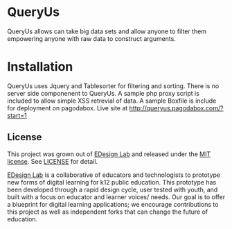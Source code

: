 QueryUs
=======
QueryUs allows can take big data sets and allow anyone to filter them empowering anyone with raw data to construct arguments.

Installation
=======
QueryUs uses Jquery and Tablesorter for filtering and sorting. There is no server side componenent to QueryUs. A sample php proxy script is included to allow simple XSS retrevial of data. A sample Boxfile is include for deployment on pagodabox. Live site at http://queryus.pagodabox.com/?start=1

## License

This project was grown out of [EDesign Lab](http://edesignlabs.org) and released under the [MIT license](http://opensource.org/licenses/MIT). See [LICENSE](https://github.com/EDesignLabs/Overpass/tree/master/LICENSE) for detail.

[EDesign Lab](http://edesignlabs.org) is a collaborative of educators and technologists to prototype new forms of digital learning for k12 public education.  This prototype has been developed through a rapid design cycle, user tested with youth, and built with a focus on educator and learner voices/ needs.  Our goal is to offer a blueprint for digital learning applications; we encourage contributions to this project as well as independent forks that can change the future of education.
